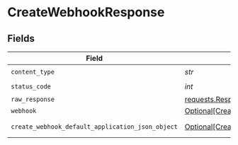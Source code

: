 # CreateWebhookResponse


## Fields

| Field                                                                                                           | Type                                                                                                            | Required                                                                                                        | Description                                                                                                     |
| --------------------------------------------------------------------------------------------------------------- | --------------------------------------------------------------------------------------------------------------- | --------------------------------------------------------------------------------------------------------------- | --------------------------------------------------------------------------------------------------------------- |
| `content_type`                                                                                                  | *str*                                                                                                           | :heavy_check_mark:                                                                                              | N/A                                                                                                             |
| `status_code`                                                                                                   | *int*                                                                                                           | :heavy_check_mark:                                                                                              | N/A                                                                                                             |
| `raw_response`                                                                                                  | [requests.Response](https://requests.readthedocs.io/en/latest/api/#requests.Response)                           | :heavy_minus_sign:                                                                                              | N/A                                                                                                             |
| `webhook`                                                                                                       | [Optional[CreateWebhookWebhook]](../../models/operations/createwebhookwebhook.md)                               | :heavy_minus_sign:                                                                                              | A webhook                                                                                                       |
| `create_webhook_default_application_json_object`                                                                | [Optional[CreateWebhookDefaultApplicationJSON]](../../models/operations/createwebhookdefaultapplicationjson.md) | :heavy_minus_sign:                                                                                              | Error response.                                                                                                 |